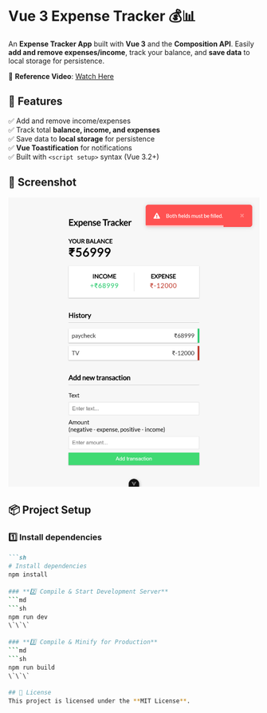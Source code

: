 # Vue 3 Expense Tracker 💰📊

An **Expense Tracker App** built with **Vue 3** and the **Composition API**. Easily **add and remove expenses/income**, track your balance, and **save data** to local storage for persistence.  

🔗 **Reference Video**: [Watch Here](https://youtu.be/hNPwdOZ3qFU?list=LL)  

## 🚀 Features

✅ Add and remove income/expenses  
✅ Track total **balance, income, and expenses**  
✅ Save data to **local storage** for persistence  
✅ **Vue Toastification** for notifications  
✅ Built with `<script setup>` syntax (Vue 3.2+)  

## 📸 Screenshot
![Vue 3 Expense Tracker Screenshot](public/localhost_5173_.png)

## 📦 Project Setup

### **1️⃣ Install dependencies**  
```md
```sh
# Install dependencies
npm install

### **2️⃣ Compile & Start Development Server**  
```md
```sh
npm run dev
\`\`\`

### **3️⃣ Compile & Minify for Production**  
```md
```sh
npm run build
\`\`\`

## 📜 License
This project is licensed under the **MIT License**.  

